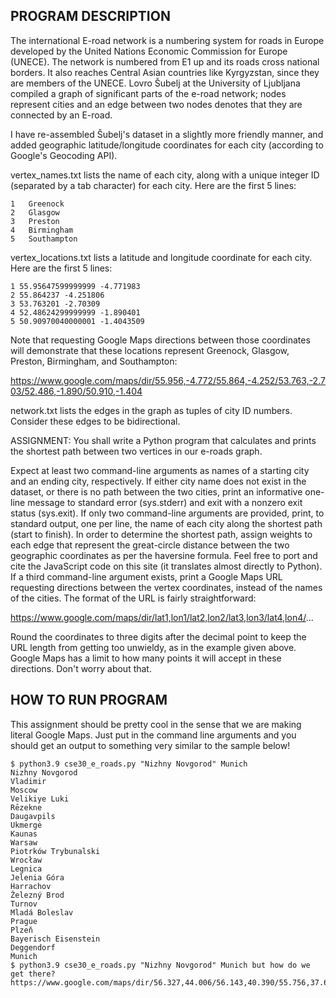 PROGRAM DESCRIPTION
-------------------
The international E-road network is a numbering system for roads in Europe developed by the United Nations Economic Commission for Europe (UNECE). The network is numbered from E1 up and its roads cross national borders. It also reaches Central Asian countries like Kyrgyzstan, since they are members of the UNECE.
Lovro Šubelj at the University of Ljubljana compiled a graph of significant parts of the e-road network; nodes represent cities and an edge between two nodes denotes that they are connected by an E-road.

I have re-assembled Šubelj's dataset in a slightly more friendly manner, and added geographic latitude/longitude coordinates for each city (according to Google's Geocoding API).

vertex_names.txt lists the name of each city, along with a unique integer ID (separated by a tab character) for each city. Here are the first 5 lines:

```
1	Greenock
2	Glasgow
3	Preston
4	Birmingham
5	Southampton
```

vertex_locations.txt lists a latitude and longitude coordinate for each city. Here are the first 5 lines:

```
1 55.95647599999999 -4.771983
2 55.864237 -4.251806
3 53.763201 -2.70309
4 52.48624299999999 -1.890401
5 50.90970040000001 -1.4043509
```

Note that requesting Google Maps directions between those coordinates will demonstrate that these locations represent Greenock, Glasgow, Preston, Birmingham, and Southampton:

https://www.google.com/maps/dir/55.956,-4.772/55.864,-4.252/53.763,-2.703/52.486,-1.890/50.910,-1.404

network.txt lists the edges in the graph as tuples of city ID numbers. Consider these edges to be bidirectional. 

ASSIGNMENT:
You shall write a Python program that calculates and prints the shortest path between two vertices in our e-roads graph.

Expect at least two command-line arguments as names of a starting city and an ending city, respectively.
If either city name does not exist in the dataset, or there is no path between the two cities, print an informative one-line message to standard error (sys.stderr) and exit with a nonzero exit status (sys.exit).
If only two command-line arguments are provided, print, to standard output, one per line, the name of each city along the shortest path (start to finish).
In order to determine the shortest path, assign weights to each edge that represent the great-circle distance between the two geographic coordinates as per the haversine formula. Feel free to port and cite the JavaScript code on this site (it translates almost directly to Python).
If a third command-line argument exists, print a Google Maps URL requesting directions between the vertex coordinates, instead of the names of the cities.
The format of the URL is fairly straightforward:

https://www.google.com/maps/dir/lat1,lon1/lat2,lon2/lat3,lon3/lat4,lon4/...

Round the coordinates to three digits after the decimal point to keep the URL length from getting too unwieldy, as in the example given above.
Google Maps has a limit to how many points it will accept in these directions. Don't worry about that.

HOW TO RUN PROGRAM
------------------
This assignment should be pretty cool in the sense that we are making literal Google Maps. Just put in the command line arguments 
and you should get an output to something very similar to the sample below!

```
$ python3.9 cse30_e_roads.py "Nizhny Novgorod" Munich
Nizhny Novgorod
Vladimir
Moscow
Velikiye Luki
Rēzekne
Daugavpils
Ukmergė
Kaunas
Warsaw
Piotrków Trybunalski
Wrocław
Legnica
Jelenia Góra
Harrachov
Železný Brod
Turnov
Mladá Boleslav
Prague
Plzeň
Bayerisch Eisenstein
Deggendorf
Munich
$ python3.9 cse30_e_roads.py "Nizhny Novgorod" Munich but how do we get there?
https://www.google.com/maps/dir/56.327,44.006/56.143,40.390/55.756,37.617/56.340,30.531/56.510,27.333/55.875,26.536/55.245,24.776/54.899,23.904/52.230,21.012/51.405,19.703/51.108,17.039/51.207,16.155/50.904,15.719/50.772,15.431/50.643,15.254/50.587,15.157/50.413,14.908/50.076,14.438/49.738,13.374/49.122,13.199/48.841,12.957/48.135,11.582
```
